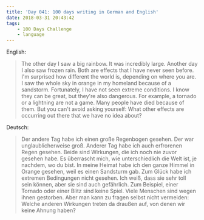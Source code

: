 ```yaml
---
title: 'Day 041: 100 days writing in German and English'
date: 2018-03-31 20:43:42
tags:
    - 100 Days Challenge
    - language
---
```

English:
> The other day I saw a big rainbow. It was incredibly large. Another day I also saw frozen rain. Both are effects that I have never seen before. I'm surprised how different the world is, depending on where you are. I saw the whole sky in orange in my homeland because of a sandstorm. Fortunately, I have not seen extreme conditions. I know they can be great, but they're also dangerous. For example, a tornado or a lightning are not a game. Many people have died because of them. But you can't avoid asking yourself: What other effects are occurring out there that we have no idea about?

Deutsch:
> Der andere Tag habe ich einen große Regenbogen gesehen. Der war unglaublicherweise groß. Anderer Tag habe ich auch erfrorenen Regen gesehen. Beide sind Wirkungen, die ich noch nie zuvor gesehen habe. Es überrascht mich, wie unterschiedlich die Welt ist, je nachdem, wo du bist. In meine Heimat habe ich den ganze Himmel in Orange gesehen, weil es einen Sandsturm gab. Zum Glück habe ich extremen Bedingungen nicht gesehen. Ich weiß, dass sie sehr toll sein können, aber sie sind auch gefährlich. Zum Beispiel, einer Tornado oder einer Blitz sind keine Spiel. Viele Menschen sind wegen ihnen gestorben. Aber man kann zu fragen selbst nicht vermeiden: Welche anderen Wirkungen treten da draußen auf, von denen wir keine Ahnung haben?